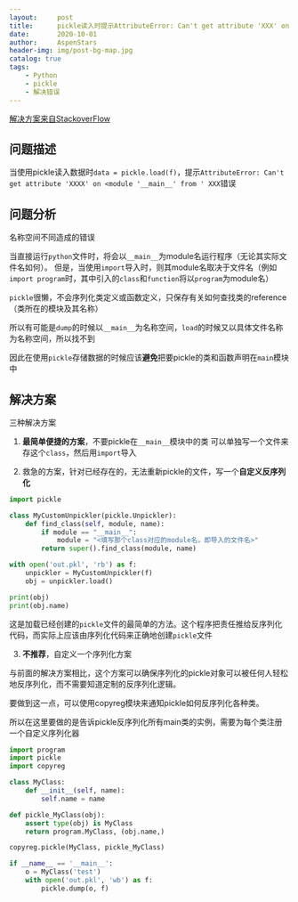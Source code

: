 ```yaml
---
layout:     post
title:      pickle读入时提示AttributeError: Can't get attribute 'XXX' on <module '__main__' from '
date:       2020-10-01
author:     AspenStars
header-img: img/post-bg-map.jpg
catalog: true
tags:
    - Python
    - pickle
    - 解决错误
---
```


[解决方案来自StackoverFlow](https://stackoverflow.com/questions/50465106/attributeerror-when-reading-a-pickle-file)

## 问题描述

当使用pickle读入数据时`data = pickle.load(f)`，提示`AttributeError: Can't get attribute 'XXXX' on <module '__main__' from ' XXX`错误

## 问题分析

名称空间不同造成的错误

当直接运行`python`文件时，将会以`__main__`为module名运行程序（无论其实际文件名如何）。 但是，当使用`import`导入时，则其module名取决于文件名（例如`import program`时，其中引入的`class`和`function`将以`program`为module名）

`pickle`很懒，不会序列化类定义或函数定义，只保存有关如何查找类的reference（类所在的模块及其名称）

所以有可能是`dump`的时候以`__main__`为名称空间，`load`的时候又以具体文件名称为名称空间，所以找不到

因此在使用`pickle`存储数据的时候应该**避免**把要pickle的类和函数声明在`main`模块中

## 解决方案

三种解决方案

1. **最简单便捷的方案**，不要pickle在`__main__`模块中的类
可以单独写一个文件来存这个`class`，然后用`import`导入

2. 救急的方案，针对已经存在的，无法重新pickle的文件，写一个**自定义反序列化**
```python
import pickle

class MyCustomUnpickler(pickle.Unpickler):
    def find_class(self, module, name):
        if module == "__main__":
            module = "<填写那个class对应的module名，即导入的文件名>"
        return super().find_class(module, name)

with open('out.pkl', 'rb') as f:
    unpickler = MyCustomUnpickler(f)
    obj = unpickler.load()

print(obj)
print(obj.name)
```

这是加载已经创建的`pickle`文件的最简单的方法。这个程序把责任推给反序列化代码，而实际上应该由序列化代码来正确地创建`pickle`文件

3. **不推荐**，自定义一个序列化方案

与前面的解决方案相比，这个方案可以确保序列化的pickle对象可以被任何人轻松地反序列化，而不需要知道定制的反序列化逻辑。

要做到这一点，可以使用copyreg模块来通知pickle如何反序列化各种类。

所以在这里要做的是告诉pickle反序列化所有main类的实例，需要为每个类注册一个自定义序列化器
```python
import program
import pickle
import copyreg

class MyClass:
    def __init__(self, name):
        self.name = name

def pickle_MyClass(obj):
    assert type(obj) is MyClass
    return program.MyClass, (obj.name,)

copyreg.pickle(MyClass, pickle_MyClass)

if __name__ == '__main__':
    o = MyClass('test')
    with open('out.pkl', 'wb') as f:
        pickle.dump(o, f)
```